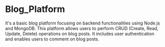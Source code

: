 # Blog_Platform
It's a basic blog platform focusing on backend functionalities using Node.js and MongoDB. This platform allows users to perform CRUD (Create, Read, Update, Delete) operations on blog posts. It includes user authentication and enables users to comment on blog posts.
